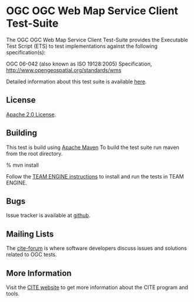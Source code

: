 # OGC OGC Web Map Service Client Test-Suite

The OGC OGC Web Map Service Client Test-Suite provides the Executable Test Script (ETS) to test implementations against the following specification(s):

OGC 06-042 (also known as ISO 19128:2005) Specification, http://www.opengeospatial.org/standards/wms

Detailed information about this test suite is available [here](http://opengeospatial.github.io/ets-wms-client13).


## License

[Apache 2.0 License](LICENSE.md).

## Building

This test is build using [Apache Maven](http://maven.apache.org/) To 
build the test suite run maven from the root directory.

   % mvn install
     
Follow the [TEAM ENGINE instructions](http://opengeospatial.github.io/teamengine/installation.html) to install and run the tests in TEAM ENGINE.

## Bugs

Issue tracker is available at [github](https://github.com/opengeospatial/ets-wms-client13/issues).

## Mailing Lists

The [cite-forum](http://cite.opengeospatial.org/forum) is where software developers discuss issues and solutions related to OGC tests. 

## More Information

Visit the [CITE website](http://cite.opengeospatial.org/) to get more information about the CITE program and tools.

